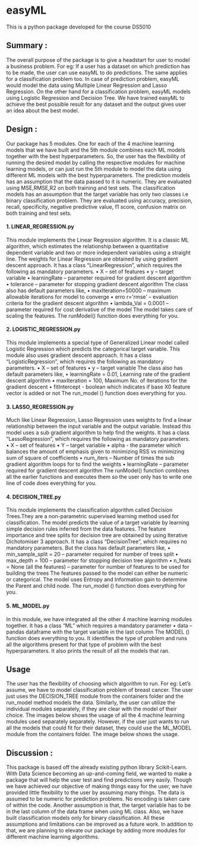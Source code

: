 # easyML
This is a python package developed for the course DS5010


## Summary :
The overall purpose of the package is to give a headstart for user to model a business problem. For eg: If a user has a dataset on which prediction has to be made, the user can use easyML to do predictions. The same applies for a classification problem too. In case of prediction problem, easyML would model the data using Multiple Linear Regression and Lasso Regression. On the other hand for a classification problem, easyML models using Logistic Regression and Decision Tree. We have trained easyML to achieve the best possible result for any dataset and the output gives user an idea about the best model.

## Design :
Our package has 5 modules. One for each of the 4 machine learning models that we have built and the 5th module combines each ML models together with the best hyperparameters. So, the user has the flexibility of running the desired model by calling the respective modules for machine learning models, or can just run the 5th module to model the data using different ML models with the best hyperparameters. The prediction models has an assumption that the data passed to it is numeric. They are evaluated using MSE,RMSE,R2 on both training and test sets. The classification models has an assumption that the target variable has only two classes i.e binary classification problem. They are evaluated using accuracy, precision, recall, specificity, negative predictive value, f1 score, confusion matrix on both training and test sets.

#### 1.	LINEAR_REGRESSION.py
This module implements the Linear Regression algorithm. It is a classic ML algorithm, which estimates the relationship between a quantitative dependent variable and two or more independent variables using a straight line. The weights for Linear Regression are obtained by using gradient descent approach. It has a class “LinearRegression”, which requires the following as mandatory parameters.
•	X – set of features
•	y – target variable
•	learningRate – parameter required for gradient descent algorithm
•	tolerance – parameter for stopping gradient descent algorithm
The class also has default parameters like,
•	maxIteration=50000  –  maximum allowable iterations for model to converge
•	erro r='rmse' – evaluation criteria for the gradient descent algorithm 
•	lambda_Val = 0.0001 – parameter required for cost derivative of the model
The model takes care of scaling the features. The runModel() function does everything for you. 

#### 2.	LOGISTIC_REGRESSION.py 
This module implements a special type of Generalized Linear model called Logistic Regression which predicts the categorical target variable. This module also uses gradient descent approach. It has a class “LogisticRegression”, which requires the following as mandatory parameters.
•	X – set of features
•	y – target variable
The class also has default parameters like, 
•	learningRate = 0.01, Learning rate of the gradient descent algorithm
•	maxIteration = 100, Maximum No. of iterations for the gradient descent
•	fitIntercept - boolean which indicates if base X0 feature vector is added or not
 The run_model () function does everything for you. 

#### 3.	LASSO_REGRESSION.py
Much like Linear Regression, Lasso Regression uses weights to find a linear relationship between the input variable and the output variable. Instead this model uses a sub gradient algorithm to help find the weights. It has a class “LassoRegression”, which requires the following as mandatory parameters.
•	X – set of features
•	Y – target variable
•	alpha - the parameter which balances the amount of emphasis given to minimizing RSS vs minimizing sum of square of coefficients
•	num_iters – Number of times the sub gradient algorithm loops for to find the weights
•	learningRate – parameter required for gradient descent algorithm
The runModel() function combines all the earlier functions and executes them so the user only has to write one line of code does everything for you. 

#### 4.	DECISION_TREE.py
This module implements the classification algorithm called Decision Trees.They are a non-parametric supervised learning method used for classification. The model predicts the value of a target variable by learning simple decision rules inferred from the data features.
The feature importance and tree splits for decision tree are obtained by using Iterative Dichotomiser 3 approach. It has a class “DecisionTree”, which requires no mandatory parameters. But the class has default parameters like,
•	min_sample_split = 20 – parameter required for number of trees split
•	max_depth = 100 – parameter for stopping decision tree algorithm
•	n_feats = None (all the features) – parameter for number of features to be used for building the trees
The features passed to the model can either be numeric or categorical. The model uses Entropy and Information gain to determine the Parent and child node. The run_model () function does everything for you. 

#### 5.	ML_MODEL.py
In this module, we have integrated all the other 4 machine learning modules together. It has a class “ML” which requires a mandatory parameter 
•	data – pandas dataframe with the target variable in the last column
The MODEL () function does everything to you. It identifies the type of problem and runs all the algorithms present for that type of problem with the best hyperparameters. It also prints the result of all the models that ran.


## Usage
The user has the flexibility of choosing which algorithm to run. For eg: Let’s assume, we have to model classification problem of breast cancer. The user just uses the DECISION_TREE module  from the containers folder and the run_model method models the data. Similarly, the user can utilize the individual modules separately, if they are clear with the model of their choice. The images below shows the usage of all the 4 machine learning modules used separately separately. However, if the user just wants to run all the models that could fit for their dataset, they could use the ML_MODEL module from the containers folder. The image below shows the usage.

## Discussion :
This package is based off the already existing python library Scikit-Learn. With Data Science becoming an up-and-coming field, we wanted to make a package that will help the user test and find predictions very easily. Though we have achieved our objective of making things easy for the user, we have provided little flexibility to the user by assuming many things. The data is assumed to be numeric for prediction problems. No encoding is taken care of within the code. Another assumption is that, the target variable has to be in the last column of the data frame when using ML class. Also, we have built classification models only for binary classification. All these assumptions and limitations can be improved as a future work. In addition to that, we are planning to elevate our package by adding more modules for different machine learning algorithms.


